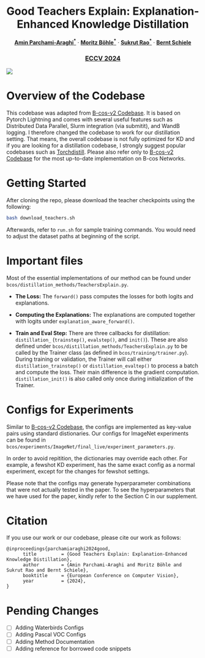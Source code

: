 <p align="center">
<h1 align="center">
Good Teachers Explain: Explanation-Enhanced Knowledge Distillation
</h1>

<p align="center">
<a href="https://www.linkedin.com/in/amin-parchami"><strong>Amin Parchami-Araghi<sup>*</sup></strong></a>
·
<a href="https://www.mpi-inf.mpg.de/departments/computer-vision-and-machine-learning/people/moritz-boehle/"><strong>Moritz Böhle<sup>*</sup></strong></a>
·
<a href="https://sukrutrao.github.io"><strong>Sukrut Rao<sup>*</sup></strong></a>
·
<a href="https://www.mpi-inf.mpg.de/departments/computer-vision-and-machine-learning/people/bernt-schiele"><strong>Bernt Schiele</strong></a>
</p>
  
<h3 align="center">
<a href="https://arxiv.org/abs/2402.03119v2">ECCV 2024</a>
</h3>
</p>

<img src="https://github.com/m-parchami/GoodTeachersExplain/assets/56980571/c5914d4c-82da-491c-a961-c37d1fe1d6db">



# Overview of the Codebase

This codebase was adapted from [B-cos-v2 Codebase](https://github.com/B-cos/B-cos-v2). It is based on Pytorch Lightning and comes with several useful features such as Distributed Data Parallel, Slurm integration (via submitit), and WandB logging. I therefore changed the codebase to work for our distillation setting. That means, the overall codebase is not fully optimized for KD and if you are looking for a distillation codebase, I strongly suggest popular codebases such as [Torchdistill](https://github.com/yoshitomo-matsubara/torchdistill). Please also refer only to [B-cos-v2 Codebase](https://github.com/B-cos/B-cos-v2) for the most up-to-date implementation on B-cos Networks.


# Getting Started

After cloning the repo, please download the teacher checkpoints using the following: 
```bash
bash download_teachers.sh
```
Afterwards, refer to `run.sh` for sample training commands. You would need to adjust the dataset paths at beginning of the script.


# Important files
Most of the essential implementations of our method can be found under `bcos/distillation_methods/TeachersExplain.py`.

- **The Loss:** The `forward()` pass computes the losses for both logits and explanations.

- **Computing the Explanations:** The explanations are computed together with logits under `explanation_aware_forward()`.

- **Train and Eval Step:** There are three callbacks for distillation: `distillation_` (`trainstep()`, `evalstep()`, and `init()`). These are also defined under `bcos/distillation_methods/TeachersExplain.py` to be called by the Trainer class (as defined in `bcos/training/trainer.py`). During training or validation, the Trainer will call either `distillation_trainstep()` or `distillation_evaltep()` to process a batch and compute the loss. Their main difference is the gradient computation. `distillation_init()` is also called only once during initialization of the Trainer. 


# Configs for Experiments

Similar to [B-cos-v2 Codebase](https://github.com/B-cos/B-cos-v2), the configs are implemented as key-value pairs using standard distionaries. Our configs for ImageNet experiments can be found in `bcos/experiments/ImageNet/final_live/experiment_parameters.py`. 

In order to avoid repitition, the dictionaries may override each other. For example, a fewshot KD experiment, has the same exact config as a normal experiment, except for the changes for fewshot settings. 

Please note that the configs may generate hyperparameter combinations that were not actually tested in the paper. To see the hyperparameters that we have used for the paper, kindly refer to the Section C in our supplement.

# Citation
If you use our work or our codebase, please cite our work as follows:
```
@inproceedings{parchamiaraghi2024good,
      title         = {Good Teachers Explain: Explanation-Enhanced Knowledge Distillation}, 
      author        = {Amin Parchami-Araghi and Moritz Böhle and Sukrut Rao and Bernt Schiele},
      booktitle     = {European Conference on Computer Vision},
      year          = {2024},
}
```

# Pending Changes
- [ ] Adding Waterbirds Configs
- [ ] Adding Pascal VOC Configs
- [ ] Adding Method Documentation
- [ ] Adding reference for borrowed code snippets

